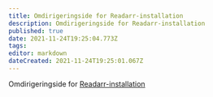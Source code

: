 ```yaml
---
title: Omdirigeringside for Readarr-installation
description: Omdirigeringside for Readarr-installation
published: true
date: 2021-11-24T19:25:04.773Z
tags: 
editor: markdown
dateCreated: 2021-11-24T19:25:01.067Z
---
```


Omdirigeringside for [Readarr-installation](/readarr/installation/)